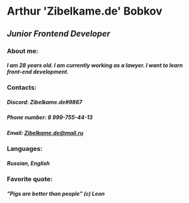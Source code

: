 # **Arthur 'Zibelkame.de' Bobkov** 
## *Junior Frontend Developer*
### About me:
##### I am 28 years old. I am currently working as a lawyer. I want to learn front-end development.
### Contacts:
##### Discord: Zibelkame.de#9867
##### Phone number: 8 999-755-44-13
##### Email: Zibelkame.de@mail.ru
### Languages:
##### Russian, English
### Favorite  quote:
##### "Pigs are better than people" (c) Leon